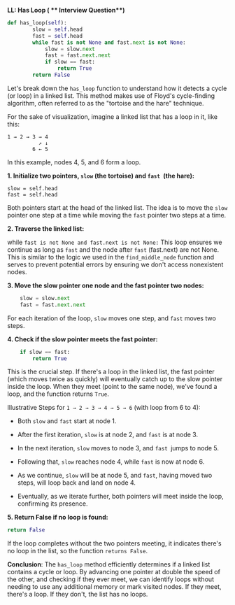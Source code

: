 **LL: Has Loop ( \*\* Interview Question\*\*)**<br>
```python
def has_loop(self):
        slow = self.head
        fast = self.head
        while fast is not None and fast.next is not None:
            slow = slow.next
            fast = fast.next.next
            if slow == fast:
                return True
        return False
```

Let's break down the `has_loop` function to understand how it detects a cycle (or loop) in a linked list. This method makes use of Floyd's cycle-finding algorithm, often referred to as the "tortoise and the hare" technique.

For the sake of visualization, imagine a linked list that has a loop in it, like this:

```
1 → 2 → 3 → 4 
          ↗ ↓
        6 ← 5
```

In this example, nodes 4, 5, and 6 form a loop.

**1. Initialize two pointers, `slow` (the tortoise) and `fast `(the hare):**
```
slow = self.head
fast = self.head
```
Both pointers start at the head of the linked list. The idea is to move the `slow` pointer one step at a time while moving the `fast` pointer two steps at a time.



**2. Traverse the linked list:**

while `fast is not None and fast.next is not None:`
This loop ensures we continue as long as `fast` and the node after `fast` (fast.next) are not None. This is similar to the logic we used in the `find_middle_node` function and serves to prevent potential errors by ensuring we don't access nonexistent nodes.



**3. Move the slow pointer one node and the fast pointer two nodes:**
```python
    slow = slow.next
    fast = fast.next.next
```
For each iteration of the loop, `slow` moves one step, and `fast` moves two steps.



**4. Check if the slow pointer meets the fast pointer:**
```python
    if slow == fast:
        return True
```
This is the crucial step. If there's a loop in the linked list, the fast pointer (which moves twice as quickly) will eventually catch up to the slow pointer inside the loop. When they meet (point to the same node), we've found a loop, and the function returns `True`.



Illustrative Steps for `1 → 2 → 3 → 4 → 5 → 6` (with loop from 6 to 4):

- Both `slow` and `fast` start at node 1.

- After the first iteration, `slow` is at node 2, and `fast` is at node 3.

- In the next iteration, `slow` moves to node 3, and `fast `jumps to node 5.

- Following that, `slow` reaches node 4, while `fast` is now at node 6.

- As we continue, `slow` will be at node 5, and `fast`, having moved two steps, will loop back and land on node 4.

- Eventually, as we iterate further, both pointers will meet inside the loop, confirming its presence.



**5. Return False if no loop is found:**

```python 
return False
```
If the loop completes without the two pointers meeting, it indicates there's no loop in the list, so the function `returns False`.



**Conclusion**: The `has_loop` method efficiently determines if a linked list contains a cycle or loop. By advancing one pointer at double the speed of the other, and checking if they ever meet, we can identify loops without needing to use any additional memory or mark visited nodes. If they meet, there's a loop. If they don't, the list has no loops.